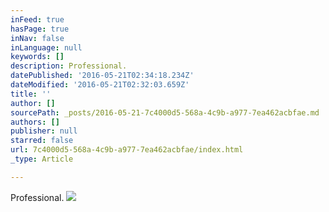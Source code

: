```yaml
---
inFeed: true
hasPage: true
inNav: false
inLanguage: null
keywords: []
description: Professional.
datePublished: '2016-05-21T02:34:18.234Z'
dateModified: '2016-05-21T02:32:03.659Z'
title: ''
author: []
sourcePath: _posts/2016-05-21-7c4000d5-568a-4c9b-a977-7ea462acbfae.md
authors: []
publisher: null
starred: false
url: 7c4000d5-568a-4c9b-a977-7ea462acbfae/index.html
_type: Article

---
```

Professional.
![](https://the-grid-user-content.s3-us-west-2.amazonaws.com/d17beaeb-72f1-4c7f-b8c6-febc00b515bd.jpg)